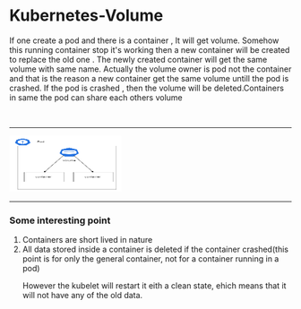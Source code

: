 # Kubernetes-Volume

<p>If one create a pod and there is a container , It will get volume. Somehow this running container stop it's working then a new container will be created to replace the old one . The newly created  container will get the same volume with same name. Actually the volume owner is pod not the container and that is the reason a new container get the same volume untill the pod is crashed. If the pod is crashed , then the volume will be deleted.Containers in same the pod can share each others volume </p><br />

---

<img src=".\image\k8s volume.drawio.png" width="200" height="100">

---

<h3>Some interesting point</h3>

<ol>

<li> Containers are short lived in nature </li>

<li> All data stored inside a container is deleted if the container crashed(this point is for only the general container, not for a container running in a pod) <br/>

However the kubelet will restart it eith a clean state, ehich means that it will not have any of the old data. </li>

</ol>
